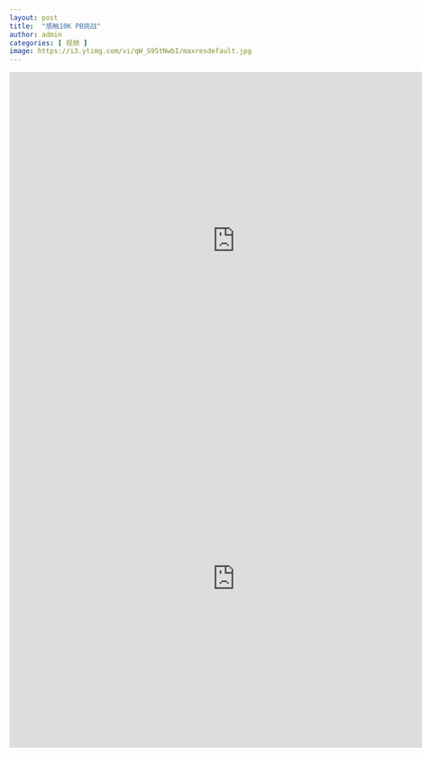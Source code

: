 ```yaml
---
layout: post
title:  "感触10K PB挑战"
author: admin
categories: [ 视频 ]
image: https://i3.ytimg.com/vi/qW_S95tNwbI/maxresdefault.jpg
---
```


<iframe width="800" height="600" src="https://www.youtube.com/embed/m1elcdFDNIQ?si=8pg2CCEFCLia-sJm" title="YouTube video player" frameborder="0" allow="accelerometer; autoplay; clipboard-write; encrypted-media; gyroscope; picture-in-picture; web-share" allowfullscreen></iframe>

<iframe width="800" height="600" src="https://www.youtube.com/embed/qW_S95tNwbI?si=Kjvkpy-e8CGUR_l9" title="YouTube video player" frameborder="0" allow="accelerometer; autoplay; clipboard-write; encrypted-media; gyroscope; picture-in-picture; web-share" allowfullscreen></iframe>